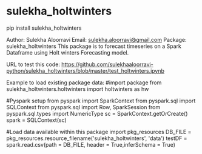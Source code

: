 # sulekha_holtwinters

pip install sulekha_holtwinters

Author: Sulekha Aloorravi 
Email: sulekha.aloorravi@gmail.com 
Package: sulekha_holtwinters 
This package is to forecast timeseries on a Spark Dataframe using Holt winters Forecasting model.

URL to test this code: https://github.com/sulekhaaloorravi-python/sulekha_holtwinters/blob/master/test_holtwinters.ipynb

Example to load existing package data:
#import package from sulekha_holtwinters.holtwinters 
import holtwinters as hw 

#Pyspark setup 
from pyspark import SparkContext 
from pyspark.sql import SQLContext 
from pyspark.sql import Row, SparkSession 
from pyspark.sql.types 
import NumericType 
sc = SparkContext.getOrCreate() 
spark = SQLContext(sc)

#Load data available within this package 
import pkg_resources 
DB_FILE = pkg_resources.resource_filename('sulekha_holtwinters', 'data') 
testDF = spark.read.csv(path = DB_FILE, header = True,inferSchema = True)
